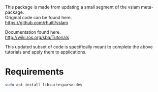 This package is made from updating a small segment of the vslam meta-package.  
Original code can be found here.  
https://github.com/rhuitl/vslam  

Documentation found here.   
http://wiki.ros.org/sba/Tutorials  

This updated subset of code is specifically meant to complete the above tutorials and apply them to applications.   

# Requirements  
```bash
sudo apt install libsuitesparse-dev 
```
